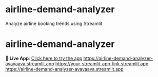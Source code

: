 # airline-demand-analyzer
Analyze airline booking trends using Streamlit
# airline-demand-analyzer
🔗 **Live App**: [Click here to try the app](https://your-streamlit-app-link.streamlit.app)
https://airline-demand-analyzer-avayaava.streamlit.app
https://your-streamlit-app-link.streamlit.app
https://airline-demand-analyzer-avayaava.streamlit.app

